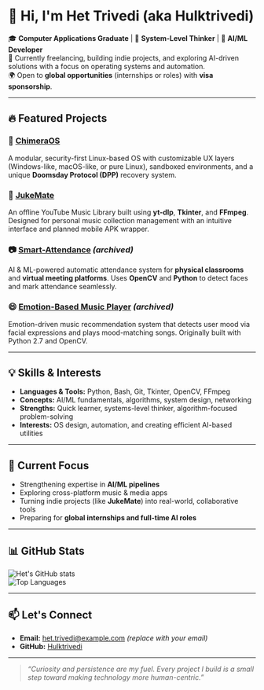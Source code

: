 # 👋 Hi, I'm Het Trivedi (aka Hulktrivedi)

🎓 **Computer Applications Graduate** | 🧠 **System-Level Thinker** | 🤖 **AI/ML Developer**  
💼 Currently freelancing, building indie projects, and exploring AI-driven solutions with a focus on operating systems and automation.  
🌍 Open to **global opportunities** (internships or roles) with **visa sponsorship**.

---

## 🔥 Featured Projects

### 🧬 [ChimeraOS](https://github.com/Hulktrivedi/ChimeraOS)
A modular, security-first Linux-based OS with customizable UX layers (Windows-like, macOS-like, or pure Linux), sandboxed environments, and a unique **Doomsday Protocol (DPP)** recovery system.

### 🎵 [JukeMate](https://github.com/Hulktrivedi/JukeMate)
An offline YouTube Music Library built using **yt-dlp**, **Tkinter**, and **FFmpeg**.  
Designed for personal music collection management with an intuitive interface and planned mobile APK wrapper.

### 📷 [Smart-Attendance](https://github.com/Hulktrivedi/Smart-Attendance) *(archived)*  
AI & ML-powered automatic attendance system for **physical classrooms** and **virtual meeting platforms**. Uses **OpenCV** and **Python** to detect faces and mark attendance seamlessly.

### 😄 [Emotion-Based Music Player](https://github.com/Hulktrivedi/Emotion_Based_Music_Player) *(archived)*  
Emotion-driven music recommendation system that detects user mood via facial expressions and plays mood-matching songs. Originally built with Python 2.7 and OpenCV.

---

## 💡 Skills & Interests

- **Languages & Tools:** Python, Bash, Git, Tkinter, OpenCV, FFmpeg  
- **Concepts:** AI/ML fundamentals, algorithms, system design, networking  
- **Strengths:** Quick learner, systems-level thinker, algorithm-focused problem-solving  
- **Interests:** OS design, automation, and creating efficient AI-based utilities

---

## 🌱 Current Focus
- Strengthening expertise in **AI/ML pipelines**  
- Exploring cross-platform music & media apps  
- Turning indie projects (like **JukeMate**) into real-world, collaborative tools  
- Preparing for **global internships and full-time AI roles**

---

## 📊 GitHub Stats

![Het's GitHub stats](https://github-readme-stats.vercel.app/api?username=Hulktrivedi&show_icons=true&theme=radical)  
![Top Languages](https://github-readme-stats.vercel.app/api/top-langs/?username=Hulktrivedi&layout=compact&theme=radical)

---

## 📫 Let's Connect
- **Email:** het.trivedi@example.com *(replace with your email)*  
- **GitHub:** [Hulktrivedi](https://github.com/Hulktrivedi)

---

> _“Curiosity and persistence are my fuel. Every project I build is a small step toward making technology more human-centric.”_
